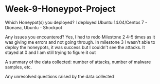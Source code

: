 # Week-9-Honeypot-Project

Which Honeypot(s) you deployed?
I deployed Ubuntu 14.04/Centos 7 - Dionaea, Ubuntu - Shockpot

Any issues you encountered?
Yes, I had to redo Milestone 2 4-5 times as it was giving me errors and not going through.
In milestone 3 I wasn't able to deploy the honeypots, it was success but I couldn't see the attacks. It stayed at 0 and I am still trying to figure it out

A summary of the data collected: number of attacks, number of malware samples, etc.

Any unresolved questions raised by the data collected
